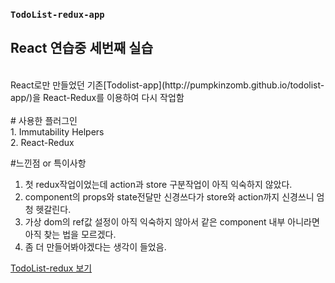 ### `TodoList-redux-app`

## React 연습중 세번째 실습
<br>
React로만 만들었던 기존[Todolist-app](http://pumpkinzomb.github.io/todolist-app/)을 React-Redux를 이용하여 다시 작업함
<br>
<br>
# 사용한 플러그인<br>
1. Immutability Helpers<br>
2. React-Redux<br>

#느낀점 or 특이사항<br>
1. 첫 redux작업이었는데 action과 store 구분작업이 아직 익숙하지 않았다.
2. component의 props와 state전달만 신경쓰다가 store와 action까지 신경쓰니 엄청 헷갈린다.
3. 가상 dom의 ref값 설정이 아직 익숙하지 않아서 같은 component 내부 아니라면 아직 찾는 법을 모르겠다.
4. 좀 더 만들어봐야겠다는 생각이 들었음.


[TodoList-redux 보기](http://pumpkinzomb.github.io/TodoList-redux)